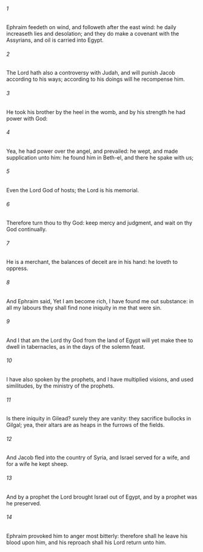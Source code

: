 ###### 1
Ephraim feedeth on wind, and followeth after the east wind: he daily increaseth lies and desolation; and they do make a covenant with the Assyrians, and oil is carried into Egypt.

###### 2
The Lord hath also a controversy with Judah, and will punish Jacob according to his ways; according to his doings will he recompense him.

###### 3
He took his brother by the heel in the womb, and by his strength he had power with God:

###### 4
Yea, he had power over the angel, and prevailed: he wept, and made supplication unto him: he found him in Beth-el, and there he spake with us;

###### 5
Even the Lord God of hosts; the Lord is his memorial.

###### 6
Therefore turn thou to thy God: keep mercy and judgment, and wait on thy God continually.

###### 7
He is a merchant, the balances of deceit are in his hand: he loveth to oppress.

###### 8
And Ephraim said, Yet I am become rich, I have found me out substance: in all my labours they shall find none iniquity in me that were sin.

###### 9
And I that am the Lord thy God from the land of Egypt will yet make thee to dwell in tabernacles, as in the days of the solemn feast.

###### 10
I have also spoken by the prophets, and I have multiplied visions, and used similitudes, by the ministry of the prophets.

###### 11
Is there iniquity in Gilead? surely they are vanity: they sacrifice bullocks in Gilgal; yea, their altars are as heaps in the furrows of the fields.

###### 12
And Jacob fled into the country of Syria, and Israel served for a wife, and for a wife he kept sheep.

###### 13
And by a prophet the Lord brought Israel out of Egypt, and by a prophet was he preserved.

###### 14
Ephraim provoked him to anger most bitterly: therefore shall he leave his blood upon him, and his reproach shall his Lord return unto him.

